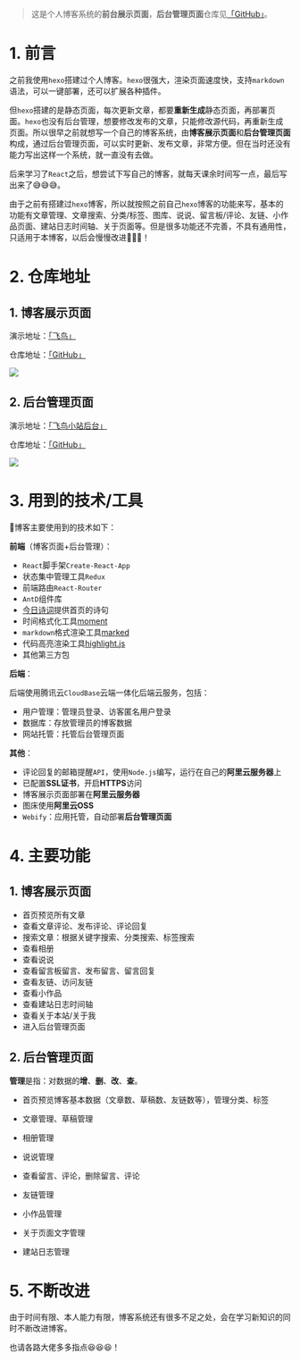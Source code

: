 > 这是个人博客系统的**前台展示页面**，**后台管理页面**仓库见<a href="https://github.com/lzxjack/blog-admin" target="_blank">「GitHub」</a>。

# 1. 前言

之前我使用`hexo`搭建过个人博客。`hexo`很强大，渲染页面速度快，支持`markdown`语法，可以一键部署，还可以扩展各种插件。

但`hexo`搭建的是静态页面，每次更新文章，都要**重新生成**静态页面，再部署页面。`hexo`也没有后台管理，想要修改发布的文章，只能修改源代码，再重新生成页面。所以很早之前就想写一个自己的博客系统，由**博客展示页面**和**后台管理页面**构成，通过后台管理页面，可以实时更新、发布文章，非常方便。但在当时还没有能力写出这样一个系统，就一直没有去做。

后来学习了`React`之后，想尝试下写自己的博客，就每天课余时间写一点，最后写出来了😅😅😅。

由于之前有搭建过`hexo`博客，所以就按照之前自己`hexo`博客的功能来写，基本的功能有文章管理、文章搜索、分类/标签、图库、说说、留言板/评论、友链、小作品页面、建站日志时间轴、关于页面等。但是很多功能还不完善，不具有通用性，只适用于本博客，以后会慢慢改进🧐🧐🧐！

# 2. 仓库地址

## 1. 博客展示页面

演示地址：<a href="https://lzxjack.top/" target="_blank">「飞鸟」</a>

仓库地址：<a href="https://github.com/lzxjack/blog-show" target="_blank">「GitHub」</a>

![](https://jack-img.oss-cn-hangzhou.aliyuncs.com/img/20210825092652.png)

## 2. 后台管理页面

演示地址：<a href="https://blog-admin-7gys9jfy3a4d43aa-1304393382.ap-shanghai.app.tcloudbase.com/" target="_blank">「飞鸟小站后台」</a>

仓库地址：<a href="https://github.com/lzxjack/blog-admin" target="_blank">「GitHub」</a>

![](https://jack-img.oss-cn-hangzhou.aliyuncs.com/img/20210825092820.png)

# 3. 用到的技术/工具

🔖博客主要使用到的技术如下：

**前端**（博客页面+后台管理）：

- `React`脚手架`Create-React-App`
- 状态集中管理工具`Redux`
- 前端路由`React-Router`
- `AntD`组件库
- <a href="https://www.jinrishici.com/" target="_blank">今日诗词</a>提供首页的诗句
- 时间格式化工具<a href="http://momentjs.cn/" target="_blank">moment</a>
- `markdown`格式渲染工具<a href="https://github.com/markedjs/marked" target="_blank">marked</a>
- 代码高亮渲染工具<a href="https://highlightjs.org/" target="_blank">highlight.js</a>
- 其他第三方包

**后端**：

后端使用腾讯云`CloudBase`云端一体化后端云服务，包括：

- 用户管理：管理员登录、访客匿名用户登录
- 数据库：存放管理员的博客数据
- 网站托管：托管后台管理页面

**其他**：

- 评论回复的邮箱提醒`API`，使用`Node.js`编写，运行在自己的**阿里云服务器**上
- 已配置**SSL证书**，开启**HTTPS**访问
- 博客展示页面部署在**阿里云服务器**
- 图床使用**阿里云OSS**
- `Webify`：应用托管，自动部署**后台管理页面**

# 4. 主要功能

## 1. 博客展示页面

- 首页预览所有文章
- 查看文章评论、发布评论、评论回复
- 搜索文章：根据关键字搜索、分类搜索、标签搜索
- 查看相册
- 查看说说
- 查看留言板留言、发布留言、留言回复
- 查看友链、访问友链
- 查看小作品
- 查看建站日志时间轴
- 查看关于本站/关于我
- 进入后台管理页面

## 2. 后台管理页面

**管理**是指：对数据的**增**、**删**、**改**、**查**。

- 首页预览博客基本数据（文章数、草稿数、友链数等），管理分类、标签

- 文章管理、草稿管理
- 相册管理
- 说说管理
- 查看留言、评论，删除留言、评论
- 友链管理
- 小作品管理
- 关于页面文字管理
- 建站日志管理

# 5. 不断改进

由于时间有限、本人能力有限，博客系统还有很多不足之处，会在学习新知识的同时不断改进博客。

也请各路大佬多多指点😆😆😆！

